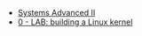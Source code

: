 <!-- docs/_sidebar.md -->
* [Systems Advanced II](/)
* [0 - LAB: building a Linux kernel](build_kernel.md)
